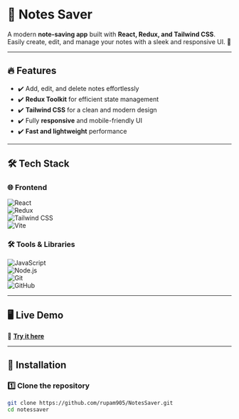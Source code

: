 # 📒 Notes Saver

A modern **note-saving app** built with **React, Redux, and Tailwind CSS**. Easily create, edit, and manage your notes with a sleek and responsive UI. 🚀  

---

## 🔥 Features  
- ✔️ Add, edit, and delete notes effortlessly  
- ✔️ **Redux Toolkit** for efficient state management  
- ✔️ **Tailwind CSS** for a clean and modern design  
- ✔️ Fully **responsive** and mobile-friendly UI  
- ✔️ **Fast and lightweight** performance  

---

## 🛠️ Tech Stack  

### 🌐 Frontend  
![React](https://img.shields.io/badge/React-61DAFB?style=for-the-badge&logo=react&logoColor=white)  
![Redux](https://img.shields.io/badge/Redux-764ABC?style=for-the-badge&logo=redux&logoColor=white)  
![Tailwind CSS](https://img.shields.io/badge/TailwindCSS-38B2AC?style=for-the-badge&logo=tailwind-css&logoColor=white)  
![Vite](https://img.shields.io/badge/Vite-646CFF?style=for-the-badge&logo=vite&logoColor=white)  

### 🛠️ Tools & Libraries  
![JavaScript](https://img.shields.io/badge/JavaScript-F7DF1E?style=for-the-badge&logo=javascript&logoColor=black)  
![Node.js](https://img.shields.io/badge/Node.js-339933?style=for-the-badge&logo=node.js&logoColor=white)  
![Git](https://img.shields.io/badge/Git-F05032?style=for-the-badge&logo=git&logoColor=white)  
![GitHub](https://img.shields.io/badge/GitHub-181717?style=for-the-badge&logo=github&logoColor=white)  

---

## 🖥️ Live Demo  
🔗 [**Try it here**](https://notes-saver-livid.vercel.app/)

---

## 🚀 Installation  

### 1️⃣ Clone the repository  
```bash
git clone https://github.com/rupam905/NotesSaver.git
cd notessaver
